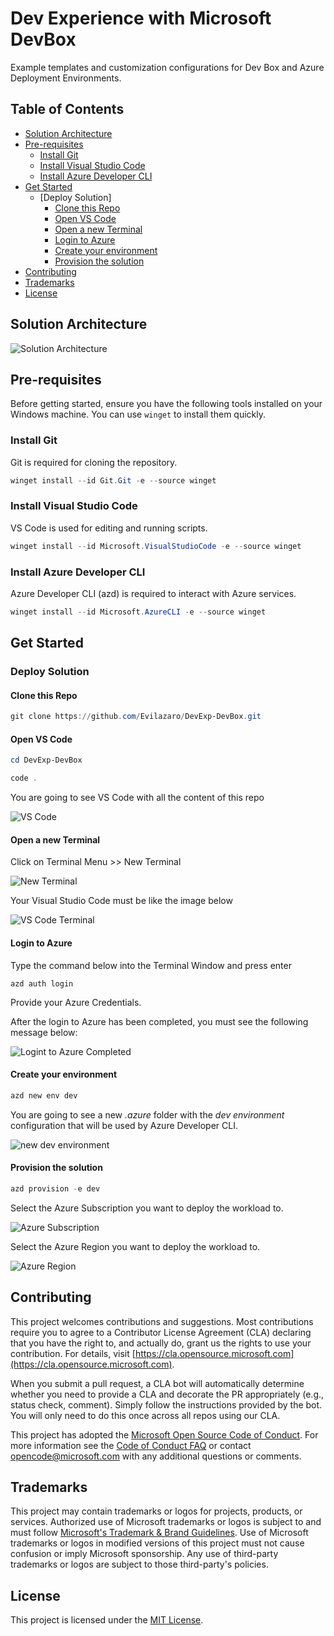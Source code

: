 # Dev Experience with Microsoft DevBox

Example templates and customization configurations for Dev Box and Azure Deployment Environments.

## Table of Contents

- [Solution Architecture](#solution-architecture)
- [Pre-requisites](#pre-requisites)
  - [Install Git](#install-git)
  - [Install Visual Studio Code](#install-visual-studio-code)
  - [Install Azure Developer CLI](#install-azure-developer-cli)
- [Get Started](#get-started)
  - [Deploy Solution]
    - [Clone this Repo](#clone-this-repo)
    - [Open VS Code](#open-vs-code)
    - [Open a new Terminal](#open-a-new-terminal)
    - [Login to Azure](#login-to-azure)
    - [Create your environment](#create-your-environment)
    - [Provision the solution](#provision-the-solution)
- [Contributing](#contributing)
- [Trademarks](#trademarks)
- [License](#license)

## Solution Architecture

![Solution Architecture](./images/ContosoDevBox.png)

## Pre-requisites

Before getting started, ensure you have the following tools installed on your Windows machine. You can use `winget` to install them quickly.

### Install Git

Git is required for cloning the repository.

```powershell
winget install --id Git.Git -e --source winget
```

### Install Visual Studio Code
VS Code is used for editing and running scripts.

```powershell
winget install --id Microsoft.VisualStudioCode -e --source winget
```

### Install Azure Developer CLI
Azure Developer CLI (azd) is required to interact with Azure services.

```powershell
winget install --id Microsoft.AzureCLI -e --source winget
```

## Get Started

### Deploy Solution

#### Clone this Repo

```powershell
git clone https://github.com/Evilazaro/DevExp-DevBox.git
```

#### Open VS Code
```powershell
cd DevExp-DevBox

code .
```

You are going to see VS Code with all the content of this repo

![VS Code](./images/vscode.png)

#### Open a new Terminal

Click on Terminal Menu >> New Terminal

![New Terminal](./images/terminalmenu.png)

Your Visual Studio Code must be like the image below

![VS Code Terminal](./images/vscodeterminal.png)

#### Login to Azure

Type the command below into the Terminal Window and press enter
```
azd auth login
```
Provide your Azure Credentials.

After the login to Azure has been completed, you must see the following message below:

![Logint to Azure Completed](./images/azureloggedin.png)

#### Create your environment
```powershell
azd new env dev
```

You are going to see a new *.azure* folder with the *dev environment* configuration that will be used by Azure Developer CLI.

![new dev environment](./images/newdevenv.png)

#### Provision the solution
```powershell
azd provision -e dev
```
Select the Azure Subscription you want to deploy the workload to.

![Azure Subscription](./images/azureSubscription.png)

Select the Azure Region you want to deploy the workload to.

![Azure Region](./images/azureRegion.png)

## Contributing

This project welcomes contributions and suggestions. Most contributions require you to agree to a Contributor License Agreement (CLA) declaring that you have the right to, and actually do, grant us the rights to use your contribution. For details, visit [https://cla.opensource.microsoft.com](https://cla.opensource.microsoft.com).

When you submit a pull request, a CLA bot will automatically determine whether you need to provide a CLA and decorate the PR appropriately (e.g., status check, comment). Simply follow the instructions provided by the bot. You will only need to do this once across all repos using our CLA.

This project has adopted the [Microsoft Open Source Code of Conduct](https://opensource.microsoft.com/codeofconduct/). For more information see the [Code of Conduct FAQ](https://opensource.microsoft.com/codeofconduct/faq/) or contact [opencode@microsoft.com](mailto:opencode@microsoft.com) with any additional questions or comments.

## Trademarks

This project may contain trademarks or logos for projects, products, or services. Authorized use of Microsoft trademarks or logos is subject to and must follow [Microsoft's Trademark & Brand Guidelines](https://www.microsoft.com/en-us/legal/intellectualproperty/trademarks/usage/general). Use of Microsoft trademarks or logos in modified versions of this project must not cause confusion or imply Microsoft sponsorship. Any use of third-party trademarks or logos are subject to those third-party's policies.

## License

This project is licensed under the [MIT License](LICENSE).